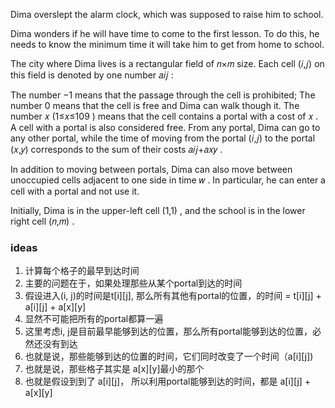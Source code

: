Dima overslept the alarm clock, which was supposed to raise him to school.

Dima wonders if he will have time to come to the first lesson. To do this, he needs to know the minimum time it will take him to get from home to school.

The city where Dima lives is a rectangular field of 𝑛×𝑚
 size. Each cell (𝑖,𝑗)
 on this field is denoted by one number 𝑎𝑖𝑗
:

The number −1
 means that the passage through the cell is prohibited;
The number 0
 means that the cell is free and Dima can walk though it.
The number 𝑥
 (1≤𝑥≤109
) means that the cell contains a portal with a cost of 𝑥
. A cell with a portal is also considered free.
From any portal, Dima can go to any other portal, while the time of moving from the portal (𝑖,𝑗)
 to the portal (𝑥,𝑦)
 corresponds to the sum of their costs 𝑎𝑖𝑗+𝑎𝑥𝑦
.

In addition to moving between portals, Dima can also move between unoccupied cells adjacent to one side in time 𝑤
. In particular, he can enter a cell with a portal and not use it.

Initially, Dima is in the upper-left cell (1,1)
, and the school is in the lower right cell (𝑛,𝑚)
.

### ideas
1. 计算每个格子的最早到达时间
2. 主要的问题在于，如果处理那些从某个portal到达的时间
3. 假设进入(i, j)的时间是t[i][j], 那么所有其他有portal的位置，的时间 = t[i][j] + a[i][j] + a[x][y]
4. 显然不可能把所有的portal都算一遍
5. 这里考虑i, j是目前最早能够到达的位置，那么所有portal能够到达的位置，必然还没有到达
6. 也就是说，那些能够到达的位置的时间，它们同时改变了一个时间（a[i][j])
7. 也就是说，那些格子其实是 a[x][y]最小的那个
8. 也就是假设到到了 a[i][j]， 所以利用portal能够到达的时间，都是 a[i][j] + a[x][y]